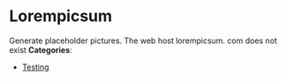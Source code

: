# Lorempicsum


Generate placeholder pictures. The web host lorempicsum. com does not exist
**Categories**:

- [Testing](https://github/awesome-apis/awesome-apis#testing)



